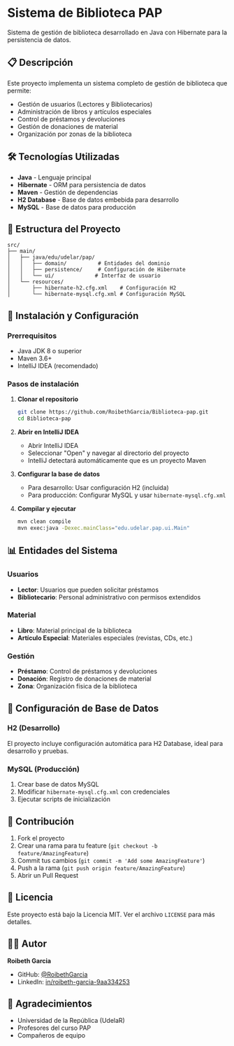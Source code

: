 # Sistema de Biblioteca PAP

Sistema de gestión de biblioteca desarrollado en Java con Hibernate para la persistencia de datos.

## 📋 Descripción

Este proyecto implementa un sistema completo de gestión de biblioteca que permite:
- Gestión de usuarios (Lectores y Bibliotecarios)
- Administración de libros y artículos especiales
- Control de préstamos y devoluciones
- Gestión de donaciones de material
- Organización por zonas de la biblioteca

## 🛠️ Tecnologías Utilizadas

- **Java** - Lenguaje principal
- **Hibernate** - ORM para persistencia de datos
- **Maven** - Gestión de dependencias
- **H2 Database** - Base de datos embebida para desarrollo
- **MySQL** - Base de datos para producción

## 📁 Estructura del Proyecto

```
src/
├── main/
│   ├── java/edu/udelar/pap/
│   │   ├── domain/          # Entidades del dominio
│   │   ├── persistence/     # Configuración de Hibernate
│   │   └── ui/             # Interfaz de usuario
│   └── resources/
│       ├── hibernate-h2.cfg.xml    # Configuración H2
│       └── hibernate-mysql.cfg.xml # Configuración MySQL
```

## 🚀 Instalación y Configuración

### Prerrequisitos
- Java JDK 8 o superior
- Maven 3.6+
- IntelliJ IDEA (recomendado)

### Pasos de instalación

1. **Clonar el repositorio**
   ```bash
   git clone https://github.com/RoibethGarcia/Biblioteca-pap.git
   cd Biblioteca-pap
   ```

2. **Abrir en IntelliJ IDEA**
   - Abrir IntelliJ IDEA
   - Seleccionar "Open" y navegar al directorio del proyecto
   - IntelliJ detectará automáticamente que es un proyecto Maven

3. **Configurar la base de datos**
   - Para desarrollo: Usar configuración H2 (incluida)
   - Para producción: Configurar MySQL y usar `hibernate-mysql.cfg.xml`

4. **Compilar y ejecutar**
   ```bash
   mvn clean compile
   mvn exec:java -Dexec.mainClass="edu.udelar.pap.ui.Main"
   ```

## 📊 Entidades del Sistema

### Usuarios
- **Lector**: Usuarios que pueden solicitar préstamos
- **Bibliotecario**: Personal administrativo con permisos extendidos

### Material
- **Libro**: Material principal de la biblioteca
- **Artículo Especial**: Materiales especiales (revistas, CDs, etc.)

### Gestión
- **Préstamo**: Control de préstamos y devoluciones
- **Donación**: Registro de donaciones de material
- **Zona**: Organización física de la biblioteca

## 🔧 Configuración de Base de Datos

### H2 (Desarrollo)
El proyecto incluye configuración automática para H2 Database, ideal para desarrollo y pruebas.

### MySQL (Producción)
1. Crear base de datos MySQL
2. Modificar `hibernate-mysql.cfg.xml` con credenciales
3. Ejecutar scripts de inicialización

## 👥 Contribución

1. Fork el proyecto
2. Crear una rama para tu feature (`git checkout -b feature/AmazingFeature`)
3. Commit tus cambios (`git commit -m 'Add some AmazingFeature'`)
4. Push a la rama (`git push origin feature/AmazingFeature`)
5. Abrir un Pull Request

## 📝 Licencia

Este proyecto está bajo la Licencia MIT. Ver el archivo `LICENSE` para más detalles.

## 👨‍💻 Autor

**Roibeth Garcia**
- GitHub: [@RoibethGarcia](https://github.com/RoibethGarcia)
- LinkedIn: [in/roibeth-garcia-9aa334253](https://linkedin.com/in/roibeth-garcia-9aa334253)

## 🤝 Agradecimientos

- Universidad de la República (UdelaR)
- Profesores del curso PAP
- Compañeros de equipo
